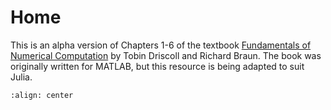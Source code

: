 # Home

This is an alpha version of Chapters 1-6 of the textbook [Fundamentals of Numerical Computation](https://tobydriscoll.net/fnc) by Tobin Driscoll and Richard Braun. The book was originally written for MATLAB, but this resource is being adapted to suit Julia.

```{image} coverart.jpg
:align: center
```
